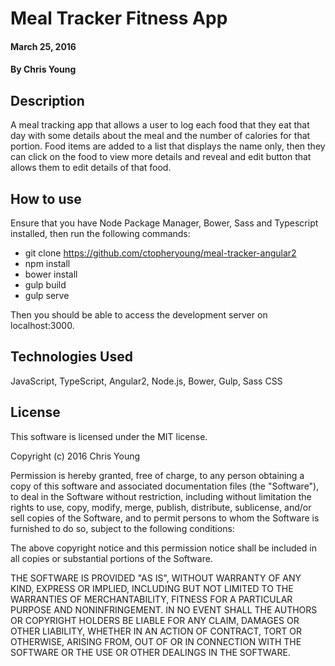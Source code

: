 # Meal Tracker Fitness App

#### March 25, 2016

#### By Chris Young

## Description

A meal tracking app that allows a user to log each food that they eat that day with some details about the meal and the number of calories for that portion. Food items are added to a list that displays the name only, then they can click on the food to view more details and reveal and edit button that allows them to edit details of that food. 

## How to use

Ensure that you have Node Package Manager, Bower, Sass and Typescript installed, then run the following commands:

* git clone https://github.com/ctopheryoung/meal-tracker-angular2
* npm install
* bower install
* gulp build
* gulp serve

Then you should be able to access the development server on localhost:3000.

## Technologies Used

JavaScript, TypeScript, Angular2, Node.js, Bower, Gulp, Sass CSS

## License

This software is licensed under the MIT license.

Copyright (c) 2016 Chris Young

Permission is hereby granted, free of charge, to any person obtaining a copy of this software and associated documentation files (the "Software"), to deal in the Software without restriction, including without limitation the rights to use, copy, modify, merge, publish, distribute, sublicense, and/or sell copies of the Software, and to permit persons to whom the Software is furnished to do so, subject to the following conditions:

The above copyright notice and this permission notice shall be included in all copies or substantial portions of the Software.

THE SOFTWARE IS PROVIDED "AS IS", WITHOUT WARRANTY OF ANY KIND, EXPRESS OR IMPLIED, INCLUDING BUT NOT LIMITED TO THE WARRANTIES OF MERCHANTABILITY, FITNESS FOR A PARTICULAR PURPOSE AND NONINFRINGEMENT. IN NO EVENT SHALL THE AUTHORS OR COPYRIGHT HOLDERS BE LIABLE FOR ANY CLAIM, DAMAGES OR OTHER LIABILITY, WHETHER IN AN ACTION OF CONTRACT, TORT OR OTHERWISE, ARISING FROM, OUT OF OR IN CONNECTION WITH THE SOFTWARE OR THE USE OR OTHER DEALINGS IN THE SOFTWARE.
